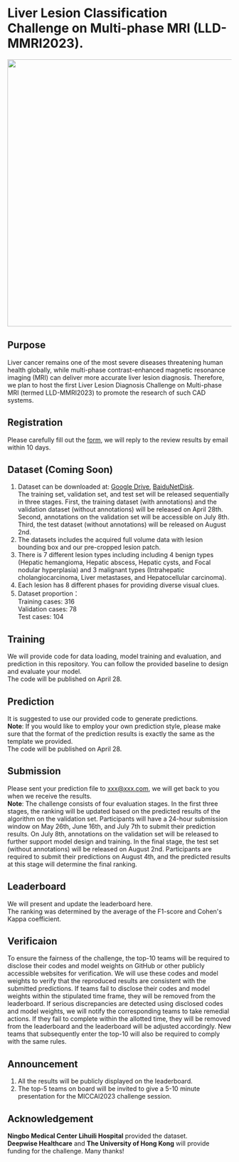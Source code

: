 # Liver Lesion Classification Challenge on Multi-phase MRI (LLD-MMRI2023).   
<img src="https://github.com/LMMMEng/LLD-MMRI2023/blob/main/images/logo.png" width="600"/><br/>
## **Purpose**   
Liver cancer remains one of the most severe diseases threatening human health globally, while multi-phase contrast-enhanced magnetic resonance imaging (MRI) can deliver more accurate liver lesion diagnosis. Therefore, we plan to host the first Liver Lesion Diagnosis Challenge on Multi-phase MRI (termed LLD-MMRI2023) to promote the research of such CAD systems.
## **Registration**   
Please carefully fill out the [form](https://forms.gle/TaULgdBM7HKtbfJ97), we will reply to the review results by email within 10 days.  
## **Dataset (Coming Soon)**   
1. Dataset can be downloaded at: [Google Drive](example.com), [BaiduNetDisk](example.com).    
The training set, validation set, and test set will be released sequentially in three stages. First, the training dataset (with annotations) and the validation dataset (without annotations) will be released on April 28th. Second, annotations on the validation set will be accessible on July 8th. Third, the test dataset (without annotations) will be released on August 2nd.     
2. The datasets includes the acquired full volume data with lesion bounding box and our pre-cropped lesion patch.   
3. There is 7 different lesion types including including 4 benign types (Hepatic hemangioma, Hepatic abscess, Hepatic cysts, and Focal nodular hyperplasia) and 3 malignant types (Intrahepatic cholangiocarcinoma, Liver metastases, and Hepatocellular carcinoma).   
4. Each lesion has 8 different phases for providing diverse visual clues.   
5. Dataset proportion：   
Training cases: 316   
Validation cases: 78   
Test cases: 104   
## **Training**      
We will provide code for data loading, model training and evaluation, and prediction in this repository. You can follow the provided baseline to design and evaluate your model.   
The code will be published on April 28.
## **Prediction**    
It is suggested to use our provided code to generate predictions.  
**Note**: If you would like to employ your own prediction style, please make sure that the format of the prediction results is exactly the same as the template we provided.    
The code will be published on April 28.   
## **Submission**     
Please sent your prediction file to xxx@xxx.com, we will get back to you when we receive the results.   
**Note**: The challenge consists of four evaluation stages. In the first three stages, the ranking will be updated based on the predicted results of the algorithm on the validation set. Participants will have a 24-hour submission window on May 26th, June 16th, and July 7th to submit their prediction results. On July 8th, annotations on the validation set will be released to further support model design and training. In the final stage, the test set (without annotations) will be released on August 2nd. Participants are required to submit their predictions on August 4th, and the predicted results at this stage will determine the final ranking.     
## **Leaderboard**    
We will present and update the leaderboard here.    
The ranking was determined by the average of the F1-score and Cohen's Kappa coefficient.    
## **Verificaion**    
To ensure the fairness of the challenge, the top-10 teams will be required to disclose their codes and model weights on GitHub or other publicly accessible websites for verification. We will use these codes and model weights to verify that the reproduced results are consistent with the submitted predictions. If teams fail to disclose their codes and model weights within the stipulated time frame, they will be removed from the leaderboard. If serious discrepancies are detected using disclosed codes and model weights, we will notify the corresponding teams to take remedial actions. If they fail to complete within the allotted time, they will be removed from the leaderboard and the leaderboard will be adjusted accordingly. New teams that subsequently enter the top-10 will also be required to comply with the same rules.     
## **Announcement**  
1. All the results will be publicly displayed on the leaderboard.   
2. The top-5 teams on board will be invited to give a 5-10 minute presentation for the MICCAI2023 challenge session.   
## **Acknowledgement**  
**Ningbo Medical Center Lihuili Hospital** provided the dataset.    
**Deepwise Healthcare** and **The University of Hong Kong** will provide funding for the challenge. Many thanks!
